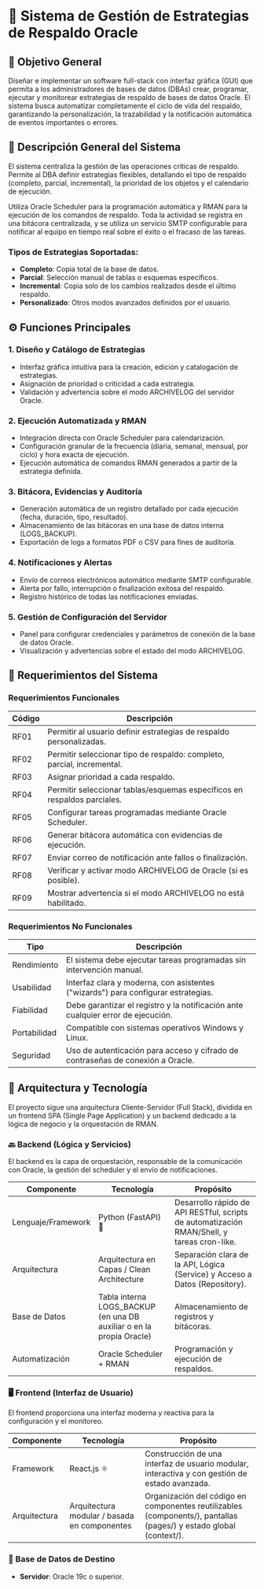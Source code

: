 # 🧩 Sistema de Gestión de Estrategias de Respaldo Oracle

## 🎯 Objetivo General

Diseñar e implementar un software full-stack con interfaz gráfica (GUI) que permita a los administradores de bases de datos (DBAs) crear, programar, ejecutar y monitorear estrategias de respaldo de bases de datos Oracle. El sistema busca automatizar completamente el ciclo de vida del respaldo, garantizando la personalización, la trazabilidad y la notificación automática de eventos importantes o errores.

## 📘 Descripción General del Sistema

El sistema centraliza la gestión de las operaciones críticas de respaldo. Permite al DBA definir estrategias flexibles, detallando el tipo de respaldo (completo, parcial, incremental), la prioridad de los objetos y el calendario de ejecución.

Utiliza Oracle Scheduler para la programación automática y RMAN para la ejecución de los comandos de respaldo. Toda la actividad se registra en una bitácora centralizada, y se utiliza un servicio SMTP configurable para notificar al equipo en tiempo real sobre el éxito o el fracaso de las tareas.

### Tipos de Estrategias Soportadas:

- **Completo**: Copia total de la base de datos.
- **Parcial**: Selección manual de tablas o esquemas específicos.
- **Incremental**: Copia solo de los cambios realizados desde el último respaldo.
- **Personalizado**: Otros modos avanzados definidos por el usuario.

## ⚙️ Funciones Principales

### 1. Diseño y Catálogo de Estrategias
- Interfaz gráfica intuitiva para la creación, edición y catalogación de estrategias.
- Asignación de prioridad o criticidad a cada estrategia.
- Validación y advertencia sobre el modo ARCHIVELOG del servidor Oracle.

### 2. Ejecución Automatizada y RMAN
- Integración directa con Oracle Scheduler para calendarización.
- Configuración granular de la frecuencia (diaria, semanal, mensual, por ciclo) y hora exacta de ejecución.
- Ejecución automática de comandos RMAN generados a partir de la estrategia definida.

### 3. Bitácora, Evidencias y Auditoría
- Generación automática de un registro detallado por cada ejecución (fecha, duración, tipo, resultado).
- Almacenamiento de las bitácoras en una base de datos interna (LOGS_BACKUP).
- Exportación de logs a formatos PDF o CSV para fines de auditoría.

### 4. Notificaciones y Alertas
- Envío de correos electrónicos automático mediante SMTP configurable.
- Alerta por fallo, interrupción o finalización exitosa del respaldo.
- Registro histórico de todas las notificaciones enviadas.

### 5. Gestión de Configuración del Servidor
- Panel para configurar credenciales y parámetros de conexión de la base de datos Oracle.
- Visualización y advertencias sobre el estado del modo ARCHIVELOG.

## 🧠 Requerimientos del Sistema

### Requerimientos Funcionales

| Código | Descripción |
|--------|-------------|
| RF01 | Permitir al usuario definir estrategias de respaldo personalizadas. |
| RF02 | Permitir seleccionar tipo de respaldo: completo, parcial, incremental. |
| RF03 | Asignar prioridad a cada respaldo. |
| RF04 | Permitir seleccionar tablas/esquemas específicos en respaldos parciales. |
| RF05 | Configurar tareas programadas mediante Oracle Scheduler. |
| RF06 | Generar bitácora automática con evidencias de ejecución. |
| RF07 | Enviar correo de notificación ante fallos o finalización. |
| RF08 | Verificar y activar modo ARCHIVELOG de Oracle (si es posible). |
| RF09 | Mostrar advertencia si el modo ARCHIVELOG no está habilitado. |

### Requerimientos No Funcionales

| Tipo | Descripción |
|------|-------------|
| Rendimiento | El sistema debe ejecutar tareas programadas sin intervención manual. |
| Usabilidad | Interfaz clara y moderna, con asistentes ("wizards") para configurar estrategias. |
| Fiabilidad | Debe garantizar el registro y la notificación ante cualquier error de ejecución. |
| Portabilidad | Compatible con sistemas operativos Windows y Linux. |
| Seguridad | Uso de autenticación para acceso y cifrado de contraseñas de conexión a Oracle. |

## 🧰 Arquitectura y Tecnología

El proyecto sigue una arquitectura Cliente-Servidor (Full Stack), dividida en un frontend SPA (Single Page Application) y un backend dedicado a la lógica de negocio y la orquestación de RMAN.

### 🔙 Backend (Lógica y Servicios)

El backend es la capa de orquestación, responsable de la comunicación con Oracle, la gestión del scheduler y el envío de notificaciones.

| Componente | Tecnología | Propósito |
|------------|------------|-----------|
| Lenguaje/Framework | Python (FastAPI) 🐍 | Desarrollo rápido de API RESTful, scripts de automatización RMAN/Shell, y tareas cron-like. |
| Arquitectura | Arquitectura en Capas / Clean Architecture | Separación clara de la API, Lógica (Service) y Acceso a Datos (Repository). |
| Base de Datos | Tabla interna LOGS_BACKUP (en una DB auxiliar o en la propia Oracle) | Almacenamiento de registros y bitácoras. |
| Automatización | Oracle Scheduler + RMAN | Programación y ejecución de respaldos. |

### 🖥️ Frontend (Interfaz de Usuario)

El frontend proporciona una interfaz moderna y reactiva para la configuración y el monitoreo.

| Componente | Tecnología | Propósito |
|------------|------------|-----------|
| Framework | React.js ⚛️ | Construcción de una interfaz de usuario modular, interactiva y con gestión de estado avanzada. |
| Arquitectura | Arquitectura modular / basada en componentes | Organización del código en componentes reutilizables (components/), pantallas (pages/) y estado global (context/). |

### 📡 Base de Datos de Destino

- **Servidor**: Oracle 19c o superior.